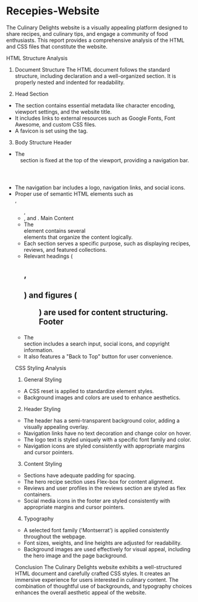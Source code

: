 # Recepies-Website
The Culinary Delights website is a visually appealing platform designed to share recipes, and culinary tips, and engage a community of food enthusiasts. This report provides a comprehensive analysis of the HTML and CSS files that constitute the website.


HTML Structure Analysis
1. Document Structure
The HTML document follows the standard structure, including <!DOCTYPE html> declaration and a well-organized <html> section. It is properly nested and indented for readability.

 2. Head Section
- The <head> section contains essential metadata like character encoding, viewport settings, and the website title.
- It includes links to external resources such as Google Fonts, Font Awesome, and custom CSS files.
- A favicon is set using the <link> tag.

3. Body Structure
Header
- The <header> section is fixed at the top of the viewport, providing a navigation bar.
- The navigation bar includes a logo, navigation links, and social icons.
- Proper use of semantic HTML elements such as <nav>, <ul>, <li>, and <a>.
Main Content
- The <main> element contains several <section> elements that organize the content logically.
- Each section serves a specific purpose, such as displaying recipes, reviews, and featured collections.
- Relevant headings (<h1>, <h2>) and figures (<figure>) are used for content structuring.
Footer
- The <footer> section includes a search input, social icons, and copyright information.
- It also features a "Back to Top" button for user convenience.



CSS Styling Analysis

1. General Styling
- A CSS reset is applied to standardize element styles.
- Background images and colors are used to enhance aesthetics.

2. Header Styling
- The header has a semi-transparent background color, adding a visually appealing overlay.
- Navigation links have no text decoration and change color on hover.
- The logo text is styled uniquely with a specific font family and color.
- Navigation icons are styled consistently with appropriate margins and cursor pointers.

3. Content Styling
- Sections have adequate padding for spacing.
- The hero recipe section uses Flex-box for content alignment.
- Reviews and user profiles in the reviews section are styled as flex containers.
- Social media icons in the footer are styled consistently with appropriate margins and cursor pointers.

4. Typography
- A selected font family ('Montserrat') is applied consistently throughout the webpage.
- Font sizes, weights, and line heights are adjusted for readability.
- Background images are used effectively for visual appeal, including the hero image and the page background.


Conclusion
The Culinary Delights website exhibits a well-structured HTML document and carefully crafted CSS styles. It creates an immersive experience for users interested in culinary content. The combination of thoughtful use of backgrounds, and typography choices enhances the overall aesthetic appeal of the website.

